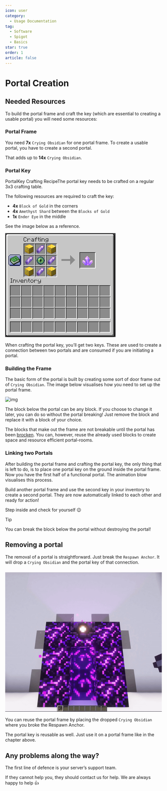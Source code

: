 ```yaml
---
icon: user
category:
  - Usage Documentation
tag:
  - Software
  - Spigot
  - Basics
star: true
order: 1
article: false
---
```


# Portal Creation

## Needed Resources

To build the portal frame and craft the key (which are essential to creating a usable portal) you will need some resources:

### Portal Frame

You need **7x** `Crying Obsidian` for one portal frame. To create a usable portal, you have to create a second portal.

That adds up to **14x** `Crying Obsidian`.

### Portal Key

PortalKey Crafting RecipeThe portal key needs to be crafted on a regular 3x3 crafting table.

The following resources are required to craft the key:

  - **4x** `Block of Gold` in the corners
  - **4x** `Amethyst Shard` between the `Blocks of Gold`
  - **1x** `Ender Eye` in the middle

See the image below as a reference.

![img](./img/PortalKeyCrafting.PNG "Crafting Recipe for the Portal Key")

When crafting the portal key, you’ll get two keys. These are used to create a connection between two portals and are consumed if you are initiating a portal.

### Building the Frame

The basic form of the portal is built by creating some sort of door frame out of `Crying Obsidian`. The image below visualises how you need to set up the portal frame.

![img](./img/PortalCreation.gif "Showcase of the portal creation process")

The block below the portal can be any block. If you choose to change it later, you can do so without the portal breaking! Just remove the block and replace it with a block of your choice.

The blocks that make out the frame are not breakable until the portal has been [brocken](#removing-a-portal). You can, however, reuse the already used blocks to create space and resource efficient portal-rooms.

### Linking two Portals

After building the portal frame and crafting the portal key, the only thing that is left to do, is to place one portal key on the ground inside the portal frame. Now you have the first half of a functional portal. The animation blow visualises this process.

Build another portal frame and use the second key in your inventory to create a second portal. They are now automatically linked to each other and ready for action!

Step inside and check for yourself 😉

> [!tip]
> You can break the block below the portal without destroying the portal!

## Removing a portal

The removal of a portal is straightforward. Just break the `Respawn Anchor`. It will drop a `Crying Obsidian` and the portal key of that connection.

![img](./img/PortalRemoval.gif "Showcase of the portal removal process")

You can reuse the portal frame by placing the dropped `Crying Obsidian` where you broke the Respawn Anchor.

The portal key is reusable as well. Just use it on a portal frame like in the chapter above.

## Any problems along the way?

The first line of defence is your server’s support team.

If they cannot help you, they should contact us for help. We are always happy to help 👍
